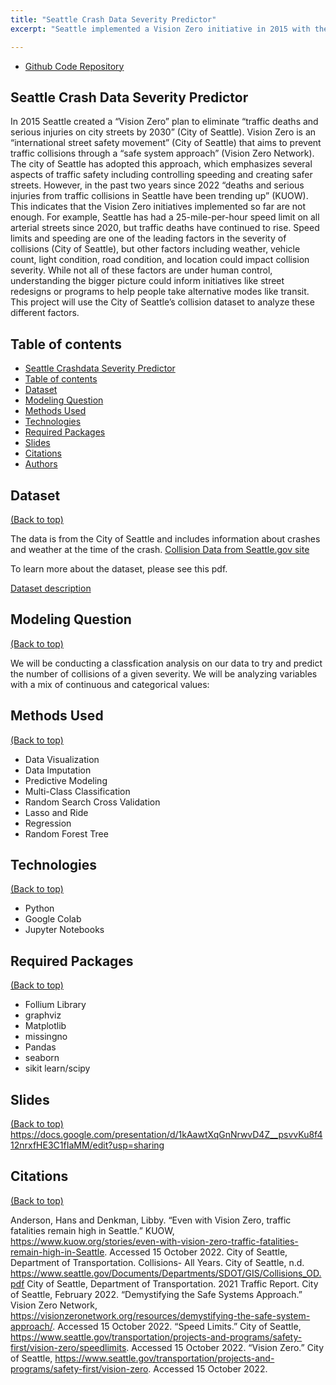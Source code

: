 ```yaml
---
title: "Seattle Crash Data Severity Predictor"
excerpt: "Seattle implemented a Vision Zero initiative in 2015 with the goal of eliminating traffic deaths and serious injuries on city streets by 2030. However, in the past two years, deaths and serious injuries from traffic collisions have been on the rise, indicating that current initiatives may not be enough. The project aims to use Seattle's collision dataset to analyze different factors that could inform street redesigns or alternative modes of transit programs.<br/>"

---
```



- [Github Code Repository](https://github.com/seattlelizzard/CrashSeattle)


## Seattle Crash Data Severity Predictor

In 2015 Seattle created a “Vision Zero” plan to eliminate “traffic deaths and serious injuries on city streets by 2030” (City of Seattle). Vision Zero is an “international street safety movement”  (City of Seattle) that aims to prevent traffic collisions through a “safe system approach” (Vision Zero Network). The city of Seattle has adopted this approach, which emphasizes several aspects of traffic safety including controlling speeding and creating safer streets. However, in the past two years since 2022 “deaths and serious injuries from traffic collisions in Seattle have been trending up” (KUOW). This indicates that the Vision Zero initiatives implemented so far are not enough. For example, Seattle has had a 25-mile-per-hour speed limit on all arterial streets since 2020, but traffic deaths have continued to rise. Speed limits and speeding are one of the leading factors in the severity of collisions (City of Seattle), but other factors including weather, vehicle count, light condition, road condition, and location could impact collision severity. While not all of these factors are under human control, understanding the bigger picture could inform initiatives like street redesigns or programs to help people take alternative modes like transit. This project will use the City of Seattle’s collision dataset to analyze these different factors. 

## Table of contents
- [Seattle Crashdata Severity Predictor](#seattle-crashdata-severity-predictor)
- [Table of contents](#table-of-contents)
- [Dataset](#dataset)
- [Modeling Question](#modeling-question)
- [Methods Used](#methods-used)
- [Technologies](#technologies)
- [Required Packages](#required-packages)
- [Slides](#Slides)
- [Citations](#Citations)
- [Authors](#authors)



## Dataset
[(Back to top)](#table-of-contents)


The data is from the City of Seattle and includes information about crashes and weather at the time of the crash. 
[Collision Data from Seattle.gov site](https://data-seattlecitygis.opendata.arcgis.com/datasets/SeattleCityGIS::sdot-collisions-all-years/explore?location=47.641550%2C-122.345216%2C19.74&showTable=true)

To learn more about the dataset, please see this pdf.

[Dataset description](https://www.seattle.gov/Documents/Departments/SDOT/GIS/Collisions_OD.pdf)


## Modeling Question
[(Back to top)](#table-of-contents)

We will be conducting a classfication analysis on our data to try and predict the number of collisions of a given severity. We will be analyzing  variables with a mix of continuous and categorical values:


## Methods Used
[(Back to top)](#table-of-contents)

* Data Visualization    
* Data Imputation
* Predictive Modeling
* Multi-Class Classification
* Random Search Cross Validation
* Lasso and Ride
* Regression
* Random Forest Tree


## Technologies
[(Back to top)](#table-of-contents)

* Python
* Google Colab
* Jupyter Notebooks

## Required Packages
[(Back to top)](#table-of-contents)

* Follium Library
* graphviz
* Matplotlib
* missingno
* Pandas
* seaborn
* sikit learn/scipy

## Slides
[(Back to top)](#table-of-contents)
https://docs.google.com/presentation/d/1kAawtXqGnNrwvD4Z__psvvKu8f412nrxfHE3C1fIaMM/edit?usp=sharing

## Citations
[(Back to top)](#table-of-contents)

 Anderson, Hans and Denkman, Libby. “Even with Vision Zero, traffic fatalities remain high in Seattle.” KUOW, https://www.kuow.org/stories/even-with-vision-zero-traffic-fatalities-remain-high-in-Seattle. Accessed 15 October 2022.
City of Seattle, Department of Transportation. Collisions- All Years. City of Seattle, n.d. https://www.seattle.gov/Documents/Departments/SDOT/GIS/Collisions_OD.pdf 
City of Seattle, Department of Transportation. 2021 Traffic Report. City of Seattle, February 2022. 
“Demystifying the Safe Systems Approach.”  Vision Zero Network, https://visionzeronetwork.org/resources/demystifying-the-safe-system-approach/. Accessed 15 October 2022.
“Speed Limits.” City of Seattle, https://www.seattle.gov/transportation/projects-and-programs/safety-first/vision-zero/speedlimits. Accessed 15 October 2022. 
“Vision Zero.” City of Seattle, https://www.seattle.gov/transportation/projects-and-programs/safety-first/vision-zero. Accessed 15 October 2022. 
